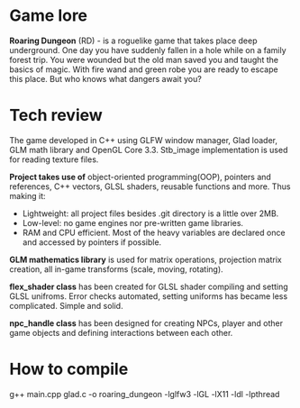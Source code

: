# Game lore
**Roaring Dungeon** (RD) - is a roguelike game that takes place deep underground. One day you have suddenly fallen in a hole while on a family forest trip. You were wounded but the old man saved you and taught the basics of magic. With fire wand and green robe you are ready to escape this place. But who knows what dangers await you?
# Tech review
The game developed in C++ using GLFW window manager, Glad loader, GLM math library and OpenGL Core 3.3. Stb_image implementation is used for reading texture files.

**Project takes use of** object-oriented programming(OOP), pointers and references, C++ vectors, GLSL shaders, reusable functions and more. Thus making it:
* Lightweight: all project files besides .git directory is a little over 2MB.
* Low-level: no game engines nor pre-written game libraries. 
* RAM and CPU efficient. Most of the heavy variables are declared once and accessed by pointers if possible.


**GLM mathematics library** is used for matrix operations, projection matrix creation, all in-game transforms (scale, moving, rotating).

**flex_shader class** has been created for GLSL shader compiling and setting GLSL unifroms. Error checks automated, setting uniforms has became less complicated. Simple and solid.

**npc_handle class** has been designed for creating NPCs, player and other game objects and defining interactions between each other.
# How to compile
g++ main.cpp glad.c -o roaring_dungeon -lglfw3 -lGL -lX11 -ldl -lpthread
